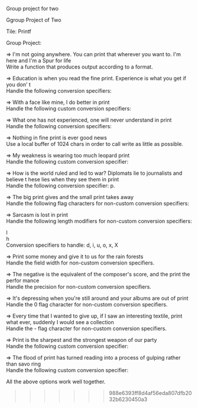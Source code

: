 Group project for two

Ggroup Project of Two

Tile: Printf

Group Project:                                                                      
                                                                                    
=> I'm not going anywhere. You can print that wherever you want to. I'm here and I'm
 a Spur for life                                                                    
Write a function that produces output according to a format.                        
                                                                                    
                                                                                    
=> Education is when you read the fine print. Experience is what you get if you don'
t                                                                                   
Handle the following conversion specifiers:

=> With a face like mine, I do better in print                                      
Handle the following custom conversion specifiers:                                  
                                                                                    
=> What one has not experienced, one will never understand in print                 
Handle the following conversion specifiers:                                         
                                                                                    
=> Nothing in fine print is ever good news                                          
Use a local buffer of 1024 chars in order to call write as little as possible.      
                                                                                    
=> My weakness is wearing too much leopard print                                    
Handle the following custom conversion specifier:                                   
                                                                                    
=> How is the world ruled and led to war? Diplomats lie to journalists and believe t
hese lies when they see them in print                                               
Handle the following conversion specifier: p.                                       
                                                                                    
=> The big print gives and the small print takes away                               
Handle the following flag characters for non-custom conversion specifiers:          
                                                                                    
=> Sarcasm is lost in print                                                         
Handle the following length modifiers for non-custom conversion specifiers:         
                                                                                    
l                                                                                   
h                                                                                   
Conversion specifiers to handle: d, i, u, o, x, X                                   
                                                                                    
=> Print some money and give it to us for the rain forests                          
Handle the field width for non-custom conversion specifiers.                        
                                                                                    
=> The negative is the equivalent of the composer's score, and the print the perfor
mance                                                                               
Handle the precision for non-custom conversion specifiers.                          
                                                                                    
=>  It's depressing when you're still around and your albums are out of print       
Handle the 0 flag character for non-custom conversion specifiers.                   
                                                                                    
=> Every time that I wanted to give up, if I saw an interesting textile, print what
 ever, suddenly I would see a collection                                            
Handle the - flag character for non-custom conversion specifiers.                   
                                                                                    
=> Print is the sharpest and the strongest weapon of our party                     
Handle the following custom conversion specifier:                                   
                                                                                    
=> The flood of print has turned reading into a process of gulping rather than savo
ring                                                                                
Handle the following custom conversion specifier:                                   
                                                                                    
                                                                               
All the above options work well together. 

>>>>>>> 988e6393ff8d4af56eda807dfb2032b6230450a3
